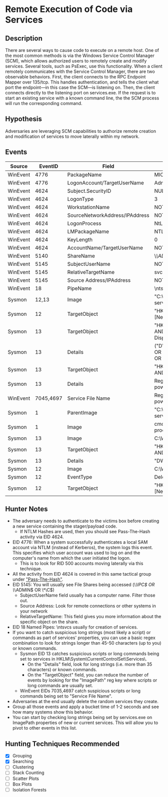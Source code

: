 # Remote Execution of Code via Services
## Description
There are several ways to cause code to execute on a remote host. One of the most common methods is via the Windows Service Control Manager (SCM), which allows authorized users to remotely create and modify services. Several tools, such as PsExec, use this functionality. When a client remotely communicates with the Service Control Manager, there are two observable behaviors. First, the client connects to the RPC Endpoint Mapper over 135/tcp. This handles authentication, and tells the client what port the endpoint—in this case the SCM—is listening on. Then, the client connects directly to the listening port on services.exe. If the request is to start an existing service with a known command line, the the SCM process will run the corresponding command.


## Hypothesis
Adversaries are leveraging SCM capabilities to authorize remote creation and modification of services to move laterally within my network.


## Events

| Source | EventID | Field | Details | Reference | 
|--------|---------|-------|---------|-----------| 
| WinEvent | 4776 | PackageName | MICROSOFT_AUTHENTICATION_PACKAGE_V1_0 | [Cyb3rWard0g](https://cyberwardog.blogspot.com/2017/04/chronicles-of-threat-hunter-hunting-for_11.html) |
| WinEvent | 4776 | LogonAccount/TargetUserName | Administrator (RID 500) | [Cyb3rWard0g](https://cyberwardog.blogspot.com/2017/04/chronicles-of-threat-hunter-hunting-for_11.html) |
| WinEvent | 4624 | Subject.SecurityID | NULL SID OR "S-1-0-0" | [Cyb3rWard0g](https://cyberwardog.blogspot.com/2017/04/chronicles-of-threat-hunter-hunting-for_11.html) |
| WinEvent | 4624 | LogonType | 3 | [Cyb3rWard0g](https://cyberwardog.blogspot.com/2017/04/chronicles-of-threat-hunter-hunting-for_11.html) |
| WinEvent | 4624 | WorkstationName | NOT Blank (localSystem) | [Cyb3rWard0g](https://cyberwardog.blogspot.com/2017/04/chronicles-of-threat-hunter-hunting-for_11.html) |
| WinEvent | 4624 | SourceNetworkAddress/IPAddress | NOT "::1" | [Cyb3rWard0g](https://cyberwardog.blogspot.com/2017/04/chronicles-of-threat-hunter-hunting-for_11.html) |
| WinEvent | 4624 | LogonProcess | NtLmSsp | [Cyb3rWard0g](https://cyberwardog.blogspot.com/2017/04/chronicles-of-threat-hunter-hunting-for_11.html) |
| WinEvent | 4624 | LMPackageName | NTLM V2 | [Cyb3rWard0g](https://cyberwardog.blogspot.com/2017/04/chronicles-of-threat-hunter-hunting-for_11.html) |
| WinEvent | 4624 | KeyLength | 0 | [Cyb3rWard0g](https://cyberwardog.blogspot.com/2017/04/chronicles-of-threat-hunter-hunting-for_11.html) |
| WinEvent | 4624 | AccountName/TargetUserName | NOT "ANONYMOUS LOGON" | [MITRE CAR](https://car.mitre.org/wiki/CAR-2016-04-004) |
| WinEvent | 5140 | ShareName | \\*\ADMIN OR \\*\IPC$ OR \\*\C$ | [Cyb3rWard0g](https://cyberwardog.blogspot.com/2017/04/chronicles-of-threat-hunter-hunting-for_11.html) |
| WinEvent | 5145 | SubjectUserName | NOT a ComputerName$ | [Cyb3rWard0g](https://cyberwardog.blogspot.com/2017/04/chronicles-of-threat-hunter-hunting-for_11.html) |
| WinEvent | 5145 | RelativeTargetName | svcctl OR .exe OR Outlier | [Cyb3rWard0g](https://cyberwardog.blogspot.com/2017/04/chronicles-of-threat-hunter-hunting-for_11.html) |
| WinEvent | 5145 | Source Address/IPAddress | NOT (::1 OR localhost) | [Cyb3rWard0g](https://cyberwardog.blogspot.com/2017/04/chronicles-of-threat-hunter-hunting-for_11.html) |
| WinEvent | 18 | PipeName | \ntsvcs | [Cyb3rWard0g](https://cyberwardog.blogspot.com/2017/04/chronicles-of-threat-hunter-hunting-for_11.html) |
| Sysmon | 12,13 | Image | "C:\\Windows\\system32\\services.exe" OR services.exe | [Cyb3rWard0g](https://cyberwardog.blogspot.com/2017/04/chronicles-of-threat-hunter-hunting-for_11.html) |
| Sysmon | 12 | TargetObject | "HKLM\\System\\CurrentControlSet\\services\\[New Service]" | [Cyb3rWard0g](https://cyberwardog.blogspot.com/2017/04/chronicles-of-threat-hunter-hunting-for_11.html) ||
| Sysmon | 13 | TargetObject | "HKLM\\System\\CurrentControlSet\\services\\" AND (ErrorControl OR Start OR Type OR DisplayName OR ObjectName) | [Cyb3rWard0g](https://cyberwardog.blogspot.com/2017/04/chronicles-of-threat-hunter-hunting-for_11.html) |
| Sysmon | 13 | Details | ("DWORD" AND (0x00000000 OR 0x00000003 OR 0x00000010)) OR Random Service Name OR LocalSystem | [Cyb3rWard0g](https://cyberwardog.blogspot.com/2017/04/chronicles-of-threat-hunter-hunting-for_11.html) |
| Sysmon | 13 | TargetObject | "HKLM\\System\\CurrentControlSet\\Services\\" AND "ImagePath" | [Cyb3rWard0g](https://cyberwardog.blogspot.com/2017/04/chronicles-of-threat-hunter-hunting-for_11.html) |
| Sysmon | 13 | Details | Regex /.{35,}/ OR (%COMSPEC% OR /C OR powershell) | [Cyb3rWard0g](https://cyberwardog.blogspot.com/2017/04/chronicles-of-threat-hunter-hunting-for_11.html) |
| WinEvent | 7045,4697 | Service File Name | Regex /.{35,}/ OR (%COMSPEC% OR /C OR powershell) | [Cyb3rWard0g](https://cyberwardog.blogspot.com/2017/04/chronicles-of-threat-hunter-hunting-for_11.html) |
| Sysmon | 1 | ParentImage | "C:\\Windows\\system32\\services.exe" OR services.exe | [Cyb3rWard0g](https://cyberwardog.blogspot.com/2017/04/chronicles-of-threat-hunter-hunting-for_11.html) |
| Sysmon | 1 | Image | cmd.exe OR powershell.exe OR suspicious process | [Cyb3rWard0g](https://cyberwardog.blogspot.com/2017/04/chronicles-of-threat-hunter-hunting-for_11.html) |
| Sysmon | 13 | Image | C:\Windows\system32\services.exe | [Cyb3rWard0g](https://cyberwardog.blogspot.com/2017/04/chronicles-of-threat-hunter-hunting-for_11.html) |
| Sysmon | 13 | TargetObject | "HKLM\System\CurrentControlSet\services\" AND (Start OR DeleteFlag) | [Cyb3rWard0g](https://cyberwardog.blogspot.com/2017/04/chronicles-of-threat-hunter-hunting-for_11.html) |
| Sysmon | 13 | Details | "DWORD" AND (0x00000004 OR 0x00000001) | [Cyb3rWard0g](https://cyberwardog.blogspot.com/2017/04/chronicles-of-threat-hunter-hunting-for_11.html) |
| Sysmon | 12 | Image | C:\Windows\system32\services.exe | [Cyb3rWard0g](https://cyberwardog.blogspot.com/2017/04/chronicles-of-threat-hunter-hunting-for_11.html) |
| Sysmon | 12 | EventType | DeleteKey | [Cyb3rWard0g](https://cyberwardog.blogspot.com/2017/04/chronicles-of-threat-hunter-hunting-for_11.html) |
| Sysmon | 12 | TargetObject | "HKLM\\System\\CurrentControlSet\\services\\[New Service]" | [Cyb3rWard0g](https://cyberwardog.blogspot.com/2017/04/chronicles-of-threat-hunter-hunting-for_11.html) |


## Hunter Notes
* The adversary needs to authenticate to the victims box before creating a new service containing the stager/payload code.
  * If NTLM Hashes are used, then you should see Pass-The-Hash activity via EID 4624.
* EID 4776: When a system successfully authenticates a local SAM account via NTLM (instead of Kerberos), the system logs this event. This specifies which user account was used to log on and the computer's name from which the user initiated the logon.
  * This is to look for RID 500 accounts moving laterally via this technique.
* All the activity from EID 4624 is covered in this same tactical group under ["Pass-The-Hash"](https://github.com/VVard0g/ThreatHunter-Playbook/blob/master/tactical_groups/lateral_movement/pass_the_hash.md).
* EID 5145: You will usually see File Shares being accessed (\\*\IPC$ OR \\*\ADMIN$ OR \\*\C$)
  * SubjectUserName field usually has a computer name. Filter those out.
  * Source Address: Look for remote connections or other systems in your network
  * RelativeTargetName: This field gives you more information about the specific object on the share.
* EID 18 Named Pipes: \ntsvcs usually for creation of services.
* If you want to catch suspicious long strings (most likely a script) or commands as part of services' properties, you can use a basic regex combination to look for strings longer than 45-50 characters (up to you) or known commands. 
	* Sysmon EID 13 catches suspicious scripts or long commands being set to services in HKLM\\System\\CurrentControlSet\\Services\\.
		* On the "Details" field, look for long strings (i.e. more than 35 characters) or known commands.
		* On the "TargetObject" field, you can reduce the number of events by looking for the "ImagePath" reg key where scripts or long commands are usually set.
	* WinEvent EIDs 7035,4697 catch suspicious scripts or long commands being set to "Service File Name".
 * Adversaries at the end usually delete the random services they create.
 * Group all those events and apply a bucket time of 1-2 seconds and see how many systems show this behavior.
 * You can start by checking long strings being set by services.exe on ImagePath properties of new or current services. This will allow you to pivot to other events in this list.
 

## Hunting Techniques Recommended

- [x] Grouping
- [x] Searching
- [ ] Clustering
- [ ] Stack Counting
- [ ] Scatter Plots
- [ ] Box Plots
- [ ] Isolation Forests
